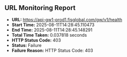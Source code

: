 ## URL Monitoring Report

- **URL:** https://api-gw1-prod1.fisglobal.com/gw/v1/health
- **Start Time:** 2025-08-11T14:28:45.110473
- **End Time:** 2025-08-11T14:28:45.148291
- **Total Time Taken:** 0.037818 seconds
- **HTTP Status Code:** 403
- **Status:** Failure
- **Failure Reason:** HTTP Status Code: 403
